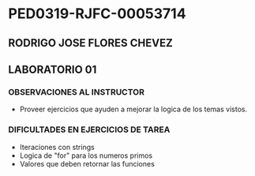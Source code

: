 # PED0319-RJFC-00053714

## RODRIGO JOSE FLORES CHEVEZ

## LABORATORIO 01

### OBSERVACIONES AL INSTRUCTOR
* Proveer ejercicios que ayuden a mejorar la logica de los temas vistos.

### DIFICULTADES EN EJERCICIOS DE TAREA

* Iteraciones con strings
* Logica de "for" para los numeros primos
* Valores que deben retornar las funciones
